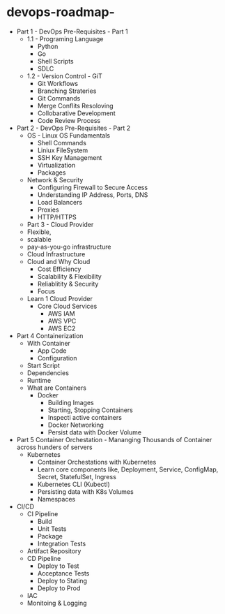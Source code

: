 # devops-roadmap- 
- Part 1 - DevOps Pre-Requisites - Part 1
  - 1.1 - Programing Language
    - Python
    - Go
    - Shell Scripts
    - SDLC
  - 1.2 - Version Control - GiT
    - Git Workflows
    - Branching Strateries
    - Git Commands
    - Merge Conflits Resoloving
    - Collobarative Development
    - Code Review Process
- Part 2 - DevOps Pre-Requisites - Part 2
   - OS - Linux OS Fundamentals
     - Shell Commands
     - Liniux FileSystem
     - SSH Key Management
     - Virtualization
     - Packages
  - Network & Security
    - Configuring Firewall to Secure Access
    - Understanding IP Address, Ports, DNS
    - Load Balancers
    - Proxies
    - HTTP/HTTPS
  - Part 3 - Cloud Provider
  - Flexible,
  - scalable
  - pay-as-you-go infrastructure
  - Cloud Infrastructure
  - Cloud and Why Cloud
    - Cost Efficiency
    - Scalability & Flexibility
    - Reliablitity & Security
    - Focus
  - Learn 1 Cloud Provider
    - Core Cloud Services
      - AWS IAM
      - AWS VPC
      - AWS EC2
- Part 4 Containerization
  - With Container  
    - App Code  
    - Configuration  
   - Start Script
   - Dependencies
   - Runtime
  - What are Containers
    - Docker
       - Building Images
       - Starting, Stopping Containers
       - Inspecti active containers
       - Docker Networking
       - Persist data with Docker Volume
 - Part 5 Container Orchestation - Mananging Thousands of Container across hunders of servers
   - Kubernetes
     - Container Orchestations with Kubernetes
     - Learn core components like, Deployment, Service, ConfigMap, Secret, StatefulSet, Ingress
     - Kubernetes CLI (Kubectl)
     - Persisting data with K8s Volumes
     - Namespaces
  - CI/CD
    - CI Pipeline
      - Build
      - Unit Tests
      - Package
      - Integration Tests
    - Artifact Repository
    - CD Pipeline
      - Deploy to Test
      - Acceptance Tests
      - Deploy to Stating
      - Deploy to Prod
    - IAC
    - Monitoing & Logging
       

  


